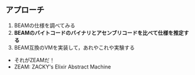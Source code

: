 ##  アプローチ

1. BEAMの仕様を調べてみる
  1. **BEAMのバイトコードのバイナリとアセンブリコードを比べて仕様を推定する**
3. BEAM互換のVMを実装して，あれやこれや実験する
  * それがZEAMだ！
  * ZEAM: ZACKY's Elixir Abstract Machine